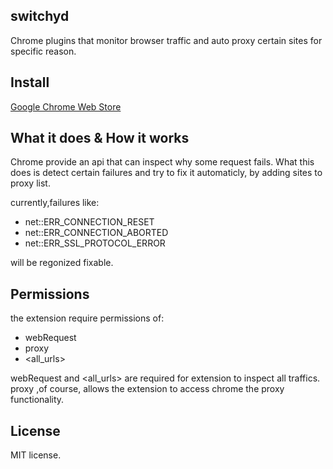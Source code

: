 switchyd
----
Chrome plugins that monitor browser traffic and auto proxy certain  sites for specific reason.

Install
----
[Google Chrome Web Store](http://goo.gl/Dw6qb)

What it does & How it works
----
Chrome provide an api that can inspect why some request fails.
What this does is detect certain failures and try to fix it automaticly, by adding sites to proxy list.

currently,failures like:
- net::ERR_CONNECTION_RESET  
- net::ERR_CONNECTION_ABORTED  
- net::ERR_SSL_PROTOCOL_ERROR  

will be regonized fixable.

Permissions
----
the extension require permissions of:

- webRequest
- proxy  
- <all_urls>

webRequest and <all_urls> are required for extension to inspect all traffics.  
proxy ,of course, allows the extension to access chrome the proxy functionality. 

License
----
MIT license.  
